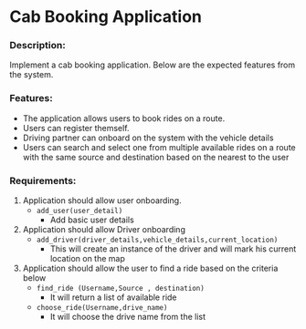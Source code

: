 # Cab Booking Application

### Description:

Implement a cab booking application. Below are the expected features from the system.

### Features:
* The application allows users to book rides on a route.
* Users can register themself.
* Driving partner can onboard on the system with the vehicle details
* Users can search and select one from multiple available rides on a route with the same source and destination based on the nearest to the user


### Requirements:
1. Application should allow user onboarding.
      - `add_user(user_detail)`
        - Add basic user details
2. Application should allow Driver onboarding
      - `add_driver(driver_details,vehicle_details,current_location)`
          - This will create an instance of the driver and will mark his current location on the map      
3. Application should allow the user to find a ride based on the criteria below
      - `find_ride (Username,Source , destination)`
         - It will return a list of available ride 
      - `choose_ride(Username,drive_name)`
          - It will choose the drive name from the list 

